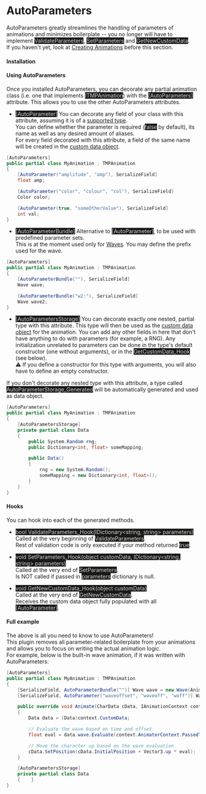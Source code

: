 # AutoParameters
AutoParameters greatly streamlines the handling of parameters of animations and minimizes boilerplate -- you no longer will have to implement <mark style="color: lightgray; background-color: #191a18">ValidateParameters</mark>,
<mark style="color: lightgray; background-color: #191a18">SetParameters</mark> and <mark style="color: lightgray; background-color: #191a18">GetNewCustomData</mark>.  
If you haven't yet, look at [Creating Animations](../docs/tmpanimator_creatinganimations.md) before this section.

#### Installation

#### Using AutoParameters
Once you installed AutoParameters, you can decorate any partial animation class (i.e. one that implements <mark style="color: lightgray; background-color: #191a18">ITMPAnimation</mark>)
with the <mark style="color: lightgray; background-color: #191a18">[AutoParameters]</mark> attribute. This allows you to use the other AutoParameters attributes.

- <mark style="color: lightgray; background-color: #191a18">[AutoParameter]</mark>
You can decorate any field of your class with this attribute, assuming it is of a [supported type](../docs/parametertypes.md).   
You can define whether the parameter is required (<mark style="color: lightgray; background-color: #191a18">false</mark> by default), its name as well as any desired amount of aliases.  
For every field decorated with this attribute, a field of the same name will be created in the [custom data object](../docs/tmpanimator_creatinganimations.md).

```csharp
[AutoParameters]
public partial class MyAnimation : TMPAnimation
{
    [AutoParameter("amplitude", "amp"), SerializeField]
    float amp;

    [AutoParameter("color", "colour", "col"), SerializeField]
    Color color;

    [AutoParameter(true, "someOtherValue"), SerializeField]
    int val;
}
```

- <mark style="color: lightgray; background-color: #191a18">[AutoParameterBundle]</mark>
Alternative to <mark style="color: lightgray; background-color: #191a18">[AutoParameter]</mark>, to be used with predefined parameter sets.  
This is at the moment used only for [Waves](../docs/tmpanimator_animationutility_wave.md).
You may define the prefix used for the wave.

```csharp
[AutoParameters]
public partial class MyAnimation : TMPAnimation
{
    [AutoParameterBundle(""), SerializeField]
    Wave wave;

    [AutoParameterBundle("w2:"), SerializeField]
    Wave wave2;
}
```

- <mark style="color: lightgray; background-color: #191a18">[AutoParametersStorage]</mark>
You can decorate exactly one nested, partial type with this attribute. This type will then be used as the [custom data object](../docs/tmpanimator_creatinganimations.md) for the animation.
You can add any other fields in here that don't have anything to do with parameters (for example, a RNG). 
Any initialization unrelated to parameters can be done in the type's default constructor (one without arguments), or in the <mark style="color: lightgray; background-color: #191a18">GetCustomData_Hook</mark> (see below).  
:warning: If you define a constructor for this type with arguments, you will also have to define an empty constructor.

If you don't decorate any nested type with this attribute, a type called <mark style="color: lightgray; background-color: #191a18">AutoParameterStorage_Generated</mark> will be automatically generated and
used as data object.

```csharp
[AutoParameters]
public partial class MyAnimation : TMPAnimation
{
    [AutoParametersStorage]
    private partial class Data
    {
        public System.Random rng;
        public Dictionary<int, float> someMapping;

        public Data()
        {
            rng = new System.Random();
            someMapping = new Dictionary<int, float>();
        }
    }
}
```

#### Hooks
You can hook into each of the generated methods.

- <mark style="color: lightgray; background-color: #191a18">bool ValidateParameters_Hook(IDictionary<string, string> parameters)</mark>  
Called at the very beginning of <mark style="color: lightgray; background-color: #191a18">ValidateParameters</mark>.  
Rest of validation code is only executed if your method returned <mark style="color: lightgray; background-color: #191a18">true</mark>.

- <mark style="color: lightgray; background-color: #191a18">void SetParameters_Hook(object customData, IDictionary<string, string> parameters)</mark>  
Called at the very end of <mark style="color: lightgray; background-color: #191a18">SetParameters</mark>.  
Is NOT called if passed in <mark style="color: lightgray; background-color: #191a18">parameters</mark> dictionary is null.

- <mark style="color: lightgray; background-color: #191a18">void GetNewCustomData_Hook(object customData)</mark>  
Called at the very end of <mark style="color: lightgray; background-color: #191a18">GetNewCustomData</mark>.  
Receives the custom data object fully populated with all <mark style="color: lightgray; background-color: #191a18">[AutoParameter]</mark>.

#### Full example
The above is all you need to know to use AutoParameters!  
This plugin removes all parameter-related boilerplate from your animations and allows you to focus on writing the actual animation logic.  
For example, below is the built-in wave animation, if it was written with AutoParameters:
```csharp
[AutoParameters]
public partial class MyAnimation : TMPAnimation
{
    [SerializeField, AutoParameterBundle("")] Wave wave = new Wave(AnimationCurveUtility.EaseInOutSine(), AnimationCurveUtility.EaseInOutSine(), 0.5f, 0.5f, 1f, 1f, 0.2f);
    [SerializeField, AutoParameter("waveoffset", "waveoff", "woff")] WaveOffsetType waveOffsetType = WaveOffsetType.XPos;

    public override void Animate(CharData cData, IAnimationContext context)
    {
        Data data = (Data)context.CustomData;

        // Evaluate the wave based on time and offset
        float eval = data.wave.Evaluate(context.AnimatorContext.PassedTime, GetWaveOffset(cData, context, data.waveOffsetType)).Item1;

        // Move the character up based on the wave evaluation
        cData.SetPosition(cData.InitialPosition + Vector3.up * eval);
    }

    [AutoParametersStorage]
    private partial class Data
    {    }
}
```